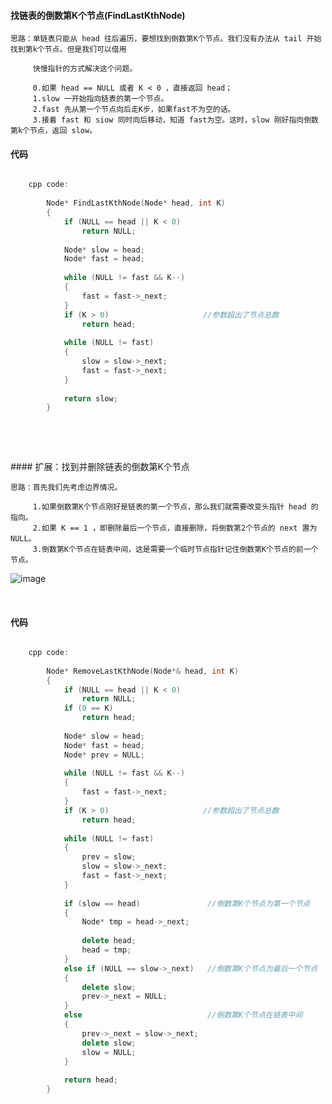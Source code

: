 #### 找链表的倒数第K个节点(FindLastKthNode)

	思路：单链表只能从 head 往后遍历，要想找到倒数第K个节点。我们没有办法从 tail 开始找到第k个节点。但是我们可以借用
	
		 快慢指针的方式解决这个问题。
		  
		 0.如果 head == NULL 或者 K < 0 ，直接返回 head；
		 1.slow 一开始指向链表的第一个节点。
		 2.fast 先从第一个节点向后走K步，如果fast不为空的话。
		 3.接着 fast 和 siow 同时向后移动，知道 fast为空。这时，slow 刚好指向倒数第k个节点，返回 slow。
		  

#### 代码

```cpp

	cpp code:
	
		Node* FindLastKthNode(Node* head, int K)
		{
			if (NULL == head || K < 0)
				return NULL;
	
			Node* slow = head;
			Node* fast = head;
	
			while (NULL != fast && K--)
			{
				fast = fast->_next;
			}
			if (K > 0)                     //参数超出了节点总数
				return head;
	
			while (NULL != fast)
			{
				slow = slow->_next;
				fast = fast->_next;
			}
	
			return slow;
		}
		
		
		
```


<br>
#### 扩展：找到并删除链表的倒数第K个节点

	思路：首先我们先考虑边界情况。
		 
		 1.如果倒数第K个节点刚好是链表的第一个节点，那么我们就需要改变头指针 head 的指向。
		 2.如果 K == 1 ，即删除最后一个节点，直接删除，将倒数第2个节点的 next 置为 NULL。
		 3.倒数第K个节点在链表中间，这是需要一个临时节点指针记住倒数第K个节点的前一个节点。
		 
		 
![image](http://hbimg.b0.upaiyun.com/71613af82db3be383849c37166be35366b5cc034a517-qAtwjW_fw658)


<br>

#### 代码

```cpp

	cpp code:
	
		Node* RemoveLastKthNode(Node*& head, int K)
		{
			if (NULL == head || K < 0)
				return NULL;
			if (0 == K)
				return head;
	
			Node* slow = head;
			Node* fast = head;
			Node* prev = NULL;
	
			while (NULL != fast && K--)
			{
				fast = fast->_next;
			}
			if (K > 0)                     //参数超出了节点总数
				return head;
	
			while (NULL != fast)
			{
				prev = slow;
				slow = slow->_next;
				fast = fast->_next;
			}
			 
			if (slow == head)               //倒数第K个节点为第一个节点
			{
				Node* tmp = head->_next;
	
				delete head;
				head = tmp;
			}
			else if (NULL == slow->_next)   //倒数第K个节点为最后一个节点
			{
				delete slow;
				prev->_next = NULL;
			}
			else                            //倒数第K个节点在链表中间
			{
				prev->_next = slow->_next;
				delete slow;
				slow = NULL;
			}
	
			return head;
		}
		
	
```






